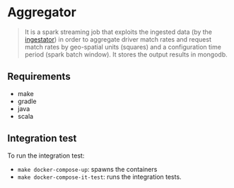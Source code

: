 # Aggregator

> It is a spark streaming job that exploits the ingested data (by the [ingestator](../ingestator)) in order to aggregate driver match rates and request match rates by geo-spatial units (squares) and a configuration time period (spark batch window).
> It stores the output results in mongodb.

## Requirements

- make
- gradle
- java
- scala

## Integration test

To run the integration test:
* `make docker-compose-up`: spawns the containers
* `make docker-compose-it-test`: runs the integration tests.